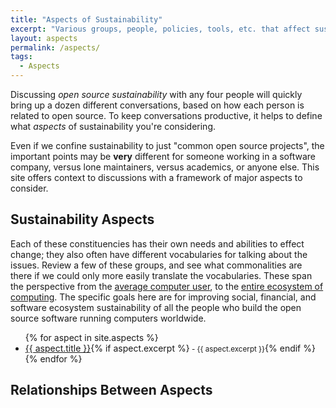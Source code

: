 ```yaml
---
title: "Aspects of Sustainability"
excerpt: "Various groups, people, policies, tools, etc. that affect sustainability."
layout: aspects
permalink: /aspects/
tags:
  - Aspects
--- 
```


Discussing *open source sustainability* with any four people will quickly bring up a dozen different conversations, based on how each person is related to open source.  To keep conversations productive, it helps to define what *aspects* of sustainability you're considering.

Even if we confine sustainability to just "common open source projects", the important points may be **very** different for someone working in a software company, versus lone maintainers, versus academics, or anyone else.  This site offers context to discussions with a framework of major aspects to consider.

## Sustainability Aspects

Each of these constituencies has their own needs and abilities to effect change; they also often have different vocabularies for talking about the issues.  Review a few of these groups, and see what commonalities are there if we could only more easily translate the vocabularies.  These span the perspective from the [average computer user](https://fosssustainability.com/aspects/user), to the [entire ecosystem of computing](https://fosssustainability.com/aspects/ecosystem).  The specific goals here are for improving social, financial, and software ecosystem sustainability of all the people who build the open source software running computers worldwide.

<ul>
{% for aspect in site.aspects %}
<li><a href="{{ aspect.url }}">{{ aspect.title }}</a>{% if aspect.excerpt %}<small> - {{ aspect.excerpt }}</small>{% endif %}</li>
{% endfor %}
</ul>

## Relationships Between Aspects

